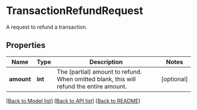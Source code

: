 # TransactionRefundRequest

A request to refund a transaction.

## Properties
Name | Type | Description | Notes
------------ | ------------- | ------------- | -------------
**amount** | **int** | The (partial) amount to refund.  When omitted blank, this will refund the entire amount. | [optional] 

[[Back to Model list]](../README.md#documentation-for-models) [[Back to API list]](../README.md#documentation-for-api-endpoints) [[Back to README]](../README.md)


